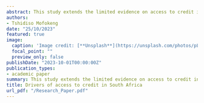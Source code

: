 ```yaml
---
abstract: This study extends the limited evidence on access to credit in South Africa. We investigate the role that demographics and the transactional behaviour at individual level play in influencing the probability of gaining access to different types of credit. We make use of recent data from the FinScopeSA 2019 Consumer Survey. We estimate a multinomial logit choice model to establish the influence of various covariates on the likelihood of an individual gaining access to formal, informal, and a combination of formal and informal credit with our reference category being those who have no access to credit. We find that age, income, higher educational attainment, living in Gauteng or Free State and higher LSM being statistically significant, increasing an individual likelihood for access to formal credit. Furthermore, we find that age, income, employment status, remittances, and LSM being positive and statistically significant at increasing the probability of individuals having access to the combination of formal and informal credit. On the other hand, Indian or Asian individuals, employments status and remittances lowered the likelihood of an individual having access to formal credit. Compared to being male for the combination of formal and informal credit.
authors:
- Tshidiso Mofokeng
date: "25/10/2023"
featured: true
image:
  caption: 'Image credit: [**Unsplash**](https://unsplash.com/photos/pLCdAaMFLTE)'
  focal_point: ""
  preview_only: false
publishDate: "2023-10-01T00:00:00Z"
publication_types:
- academic paper
summary: This study extends the limited evidence on access to credit in South Africa. We investigate the role that demographics and the transactional behaviour at individual level play in influencing the probability of gaining access to different types of credit.
title: Drivers of access to credit in South Africa
url_pdf: "/Research_Paper.pdf"
---
```


